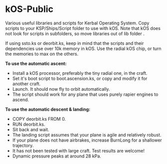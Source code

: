 # kOS-Public
Various useful libraries and scripts for Kerbal Operating System.  Copy scripts to your KSP/Ships/Script folder to use with kOS.  Note that kOS does not look for scripts in subfolders, so move libraries out of lib folder .

If using ssto.ks or deorbit.ks, keep in mind that the scripts and their dependencies use over 10k memory in kOS.  Use the radial kOS chip, or turn the memories to max on the others.

**To use the automatic ascent:**
* Install a kOS processor, preferably the tiny radial one, in the craft.
* Set it's boot script to boot.ascension.ks, or copy and modify it for another craft.
* Launch.  It should now fly to orbit automatically.
* The script should work for any plane that uses purely rapier engines to ascend.


**To use the automatic descent & landing:**
* COPY deorbit.ks FROM 0.
* RUN deorbit.ks.
* Sit back and wait.
* The landing script assumes that your plane is agile and relatively robust.
* If your plane does not have airbrakes, increase BurnLong for a shallower trajectory.
* It has not been tested with large craft.  Test results are welcome!
* Dynamic pressure peaks at around 28 kPa.
